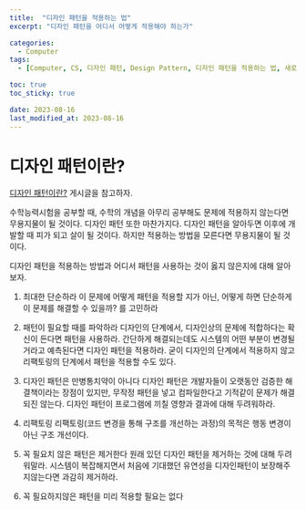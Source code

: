 ```yaml
---
title:  "디자인 패턴을 적용하는 법"
excerpt: "디자인 패턴을 어디서 어떻게 적용해야 하는가"

categories:
  - Computer
tags:
  - [Computer, CS, 디자인 패턴, Design Pattern, 디자인 패턴을 적용하는 법, 새로운 패턴을 찾는 법]

toc: true
toc_sticky: true

date: 2023-08-16
last_modified_at: 2023-08-16
---
```


# 디자인 패턴이란?
[디자인 패턴이란?](https://98tech-savvy.github.io/computer/CS-Design-Pattern/) 게시글을 참고하자.

수학능력시험을 공부할 때, 수학의 개념을 아무리 공부해도 문제에 적용하지 않는다면 무용지물이 될 것이다. 디자인 패턴 또한 마찬가지다. 디자인 패턴을 알아두면 이후에 개발할 때 피가 되고 살이 될 것이다. 하지만 적용하는 방법을 모른다면 무용지물이 될 것이다.

디자인 패턴을 적용하는 방법과 어디서 패턴을 사용하는 것이 옳지 않은지에 대해 알아보자.

1. 최대한 단순하라
이 문제에 어떻게 패턴을 적용할 지가 아닌, 어떻게 하면 단순하게 이 문제를 해결할 수 있을까? 를 고민하라

2. 패턴이 필요할 때를 파악하라
디자인의 단계에서, 디자인상의 문제에 적합하다는 확신이 든다면 패턴을 사용하라. 간단하게 해결되는데도 시스템의 어떤 부분이 변경될 거라고 예측된다면 디자인 패턴을 적용하라. 굳이 디자인의 단계에서 적용하지 않고 리팩토링의 단계에서 패턴을 적용할 수도 있다.

3. 디자인 패턴은 만병통치약이 아니다
디자인 패턴은 개발자들이 오랫동안 검증한 해결책이라는 장점이 있지만, 무작정 패턴을 넣고 컴파일한다고 기적같이 문제가 해결되진 않는다. 디자인 패턴이 프로그램에 끼칠 영향과 결과에 대해 두려워하라.

4. 리팩토링
리팩토링(코드 변경을 통해 구조를 개선하는 과정)의 목적은 행동 변경이 아닌 구조 개선이다.

5. 꼭 필요치 않은 패턴은 제거한다
원래 있던 디자인 패턴을 제거하는 것에 대해 두려워말라. 시스템이 복잡해지면서 처음에 기대했던 유연성을 디자인패턴이 보장해주지않는다면 과감히 제거하라.

6. 꼭 필요하지않은 패턴을 미리 적용할 필요는 없다